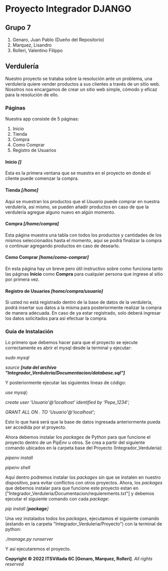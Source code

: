 # Proyecto Integrador DJANGO

## Grupo 7

1. Genaro, Juan Pablo (Dueño del Repositorio)
2. Marquez, Lisandro
3. Rolleri, Valentino Filippo

## Verdulería

Nuestro proyecto se trataba sobre la resolución ante un problema, una verdulería quiere vender productos a sus clientes a través de un sitio web. Nosotros nos encargamos de crear un sitio web simple, cómodo y eficaz para la resolución de ello.

### Páginas

Nuestra app consiste de 5 páginas:

1. Inicio
2. Tienda
3. Compra
4. Como Comprar
5. Registro de Usuarios

#### Inicio *[]*

Esta es la primera ventana que se muestra en el proyecto en donde el cliente puede comenzar la compra.

#### Tienda *[/home]*

Aquí se muestran los productos que el *Usuario* puede comprar en nuestra verdulería, así mismo, se pueden añadir productos en caso de que la verdulería agregue alguno nuevo en algún momento.

#### Compra *[/home/compra]*

Esta página muestra una tabla con todos los productos y cantidades de los mismos seleccionados hasta el momento, aquí se podrá finalizar la compra o continuar agregando productos en caso de desearlo.

#### Como Comprar *[home/como-comprar]*

En esta página hay un breve pero útil instructivo sobre como funciona tanto las páginas **Inicio** como **Compra** para cualquier persona que ingrese al sitio por primera vez.

#### Registro de Usuarios *[home/compra/usuario]*

Si usted no está registrado dentro de la base de datos de la verdulería, podrá insertar sus datos a la misma para posteriormente realizar la compra de manera adecuada. En caso de ya estar registrado, solo deberá ingresar los datos solicitados para así efectuar la compra.

### Guía de Instalación

Lo primero que debemos hacer para que el proyecto se ejecute correctamente es abrir el mysql desde la terminal y ejecutar:

*sudo mysql*

*source **[ruta del archivo "Integrador_Verduleria/Documentacion/database.sql"]***

Y posteriormente ejecutar las siguientes lineas de código:

*use mysql;*

*create user 'Usuario'@'localhost' identified by 'Pepe_1234';*

*GRANT ALL ON . TO 'Usuario'@'localhost';*

Esto lo que hará será que la base de datos ingresada anteriormente pueda ser accedida por el proyecto.

Ahora debemos instalar los *packages* de Python para que funcione el proyecto dentro de un PipEnv u otros. Se crea a partir del siguiente comando ubicados en la carpeta base del Proyecto (Integrador_Verduleria):

*pipenv install*

*pipenv shell*

Aquí dentro podremos instalar los *packages* sin que se instalen en nuestro dispositivo, para evitar conflictos con otros proyectos. Ahora, los *packages* que debemos instalar para que funcione este proyecto estan en ["Integrador_Verduleria/Documentacion/requierements.txt"] y debemos ejecutar el siguiente comando con cada *package*:

*pip install [**package**]*

Una vez instalados todos los *packages*, ejecutamos el siguiente comando (estando en la carpeta "Integrador_Verduleria/Proyecto") con la terminal de python:

*./manage.py runserver*

Y así ejecutaremos el proyecto.

**Copyright © 2022 ITSVillada 6C [Genaro, Marquez, Rolleri]**. *All rights reserved*
